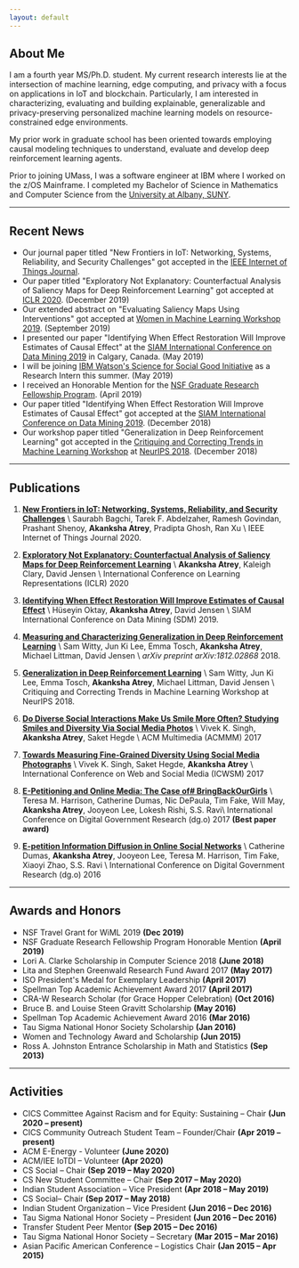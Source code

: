 ```yaml
---
layout: default
---
```


## About Me

I am a fourth year MS/Ph.D. student. My current research interests lie at the intersection of machine learning, edge computing, and privacy with a focus on applications in IoT and blockchain. Particularly, I am interested in characterizing, evaluating and building explainable, generalizable and privacy-preserving personalized machine learning models on resource-constrained edge environments.

My prior work in graduate school has been oriented towards employing causal modeling techniques to understand, evaluate and develop deep reinforcement learning agents.

Prior to joining UMass, I was a software engineer at IBM where I worked on the z/OS Mainframe. I completed my Bachelor of Science in Mathematics and Computer Science from the [University at Albany, SUNY](https://www.albany.edu/).

---

## Recent News

* Our journal paper titled "New Frontiers in IoT: Networking, Systems, Reliability, and Security Challenges" got accepted in the [IEEE Internet of Things Journal](https://ieee-iotj.org/). 
* Our paper titled "Exploratory Not Explanatory: Counterfactual Analysis of Saliency Maps for Deep Reinforcement Learning" got accepted at [ICLR 2020](https://openreview.net/forum?id=rkl3m1BFDB). (December 2019)
* Our extended abstract on "Evaluating Saliency Maps Using Interventions" got accepted at [Women in Machine Learning Workshop 2019](https://wimlworkshop.org/2019/). (September 2019)
* I presented our paper "Identifying When Effect Restoration Will Improve Estimates of Causal Effect" at the [SIAM International Conference on Data Mining 2019](https://www.siam.org/Conferences/CM/Conference/sdm19) in Calgary, Canada. (May 2019)
* I will be joining [IBM Watson's Science for Social Good Initiative](https://www.research.ibm.com/science-for-social-good/) as a Research Intern this summer. (May 2019)
* I received an Honorable Mention for the [NSF Graduate Research Fellowship Program](https://www.nsfgrfp.org/). (April 2019)
* Our paper titled "Identifying When Effect Restoration Will Improve Estimates of Causal Effect" got accepted at the [SIAM International Conference on Data Mining 2019](https://www.siam.org/Conferences/CM/Main/sdm19). (December 2018)
* Our workshop paper titled "Generalization in Deep Reinforcement Learning" got accepted in the [Critiquing and Correcting Trends in Machine Learning Workshop](https://ml-critique-correct.github.io/) at [NeurIPS 2018](https://nips.cc/). (December 2018)

---

## Publications

1. [**New Frontiers in IoT: Networking, Systems, Reliability, and Security Challenges**](https://arxiv.org/abs/2005.07338) \\
	Saurabh Bagchi, Tarek F. Abdelzaher, Ramesh Govindan, Prashant Shenoy, **Akanksha Atrey**, Pradipta Ghosh, Ran Xu \\
	IEEE Internet of Things Journal 2020.

1. [**Exploratory Not Explanatory: Counterfactual Analysis of Saliency Maps for Deep Reinforcement Learning**](papers/atrey_exploratory_iclr20.pdf) \\
	**Akanksha Atrey**, Kaleigh Clary, David Jensen \\
	International Conference on Learning Representations (ICLR) 2020 

1. [**Identifying When Effect Restoration Will Improve Estimates of Causal Effect**](papers/Oktay_Effect_SDM19.pdf) \\
	Hüseyin Oktay, **Akanksha Atrey**, David Jensen \\
	SIAM International Conference on Data Mining (SDM) 2019.

1. [**Measuring and Characterizing Generalization in Deep Reinforcement Learning**](https://arxiv.org/abs/1812.02868) \\
	Sam Witty, Jun Ki Lee, Emma Tosch, **Akanksha Atrey**, Michael Littman, David Jensen \\
	_arXiv preprint arXiv:1812.02868_ 2018.

1. [**Generalization in Deep Reinforcement Learning**](papers/Witty_Generalization_NeurIPS18.pdf) \\
	Sam Witty, Jun Ki Lee, Emma Tosch, **Akanksha Atrey**, Michael Littman, David Jensen \\
	Critiquing and Correcting Trends in Machine Learning Workshop at NeurIPS 2018.

1. [**Do Diverse Social Interactions Make Us Smile More Often? Studying Smiles and Diversity Via Social Media Photos**](https://wp.comminfo.rutgers.edu/vsingh/wp-content/uploads/sites/110/2017/10/ACMMM_Singh_Diversity_Smile.pdf) \\
	Vivek K. Singh, **Akanksha Atrey**, Saket Hegde \\
	ACM Multimedia (ACMMM) 2017

1. [**Towards Measuring Fine-Grained Diversity Using Social Media Photographs**](https://pdfs.semanticscholar.org/e60b/a225993d2ae438dec5bb6918b29d3e344006.pdf) \\
	Vivek K. Singh, Saket Hegde, **Akanksha Atrey** \\
	International Conference on Web and Social Media (ICWSM) 2017

1. [**E-Petitioning and Online Media: The Case of# BringBackOurGirls**](https://dl.acm.org/citation.cfm?id=3085320) \\
	Teresa M. Harrison, Catherine Dumas, Nic DePaula, Tim Fake, Will May, **Akanksha Atrey**, Jooyeon Lee, Lokesh Rishi, S.S. Ravi\\
	International Conference on Digital Government Research (dg.o) 2017 **(Best paper award)** 

1. [**E-petition Information Diffusion in Online Social Networks**](https://dl.acm.org/citation.cfm?id=2912227) \\
	Catherine Dumas, **Akanksha Atrey**, Jooyeon Lee, Teresa M. Harrison, Tim Fake, Xiaoyi Zhao, S.S. Ravi \\
	International Conference on Digital Government Research (dg.o) 2016

---

## Awards and Honors

* NSF Travel Grant for WiML 2019 **(Dec 2019)**
* NSF Graduate Research Fellowship Program Honorable Mention **(April 2019)**
* Lori A. Clarke Scholarship in Computer Science 2018 **(June 2018)**
* Lita and Stephen Greenwald Research Fund Award 2017 **(May 2017)**
* ISO President's Medal for Exemplary Leadership **(April 2017)**
* Spellman Top Academic Achievement Award 2017 **(April 2017)**
* CRA-W Research Scholar (for Grace Hopper Celebration) **(Oct 2016)**
* Bruce B. and Louise Steen Gravitt Scholarship **(May 2016)**
* Spellman Top Academic Achievement Award 2016 **(Mar 2016)**
* Tau Sigma National Honor Society Scholarship **(Jan 2016)**
* Women and Technology Award and Scholarship **(Jun 2015)**
* Ross A. Johnston Entrance Scholarship in Math and Statistics **(Sep 2013)**

---

## Activities

* CICS Committee Against Racism and for Equity: Sustaining – Chair **(Jun 2020 – present)**
* CICS Community Outreach Student Team – Founder/Chair **(Apr 2019 – present)**
* ACM E-Energy - Volunteer **(June 2020)**
* ACM/IEE IoTDI – Volunteer **(Apr 2020)**
* CS Social – Chair **(Sep 2019 – May 2020)**
* CS New Student Committee – Chair **(Sep 2017 – May 2020)**
* Indian Student Association – Vice President **(Apr 2018 – May 2019)**
* CS Social– Chair **(Sep 2017 – May 2018)**
* Indian Student Organization – Vice President **(Jun 2016 – Dec 2016)**
* Tau Sigma National Honor Society – President **(Jun 2016 – Dec 2016)**
* Transfer Student Peer Mentor **(Sep 2015 – Dec 2016)**
* Tau Sigma National Honor Society – Secretary **(Mar 2015 – Mar 2016)**
* Asian Pacific American Conference – Logistics Chair **(Jan 2015 – Apr 2015)**
